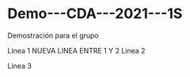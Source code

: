 # Demo---CDA---2021---1S
Demostración para el grupo

Linea 1
NUEVA LINEA ENTRE 1 Y 2
Linea 2

Linea 3
